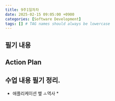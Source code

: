 ```yaml
---
title: 9주1일차차
date: 2025-02-15 09:05:00 +0900
categories: [Software Development]
tags: [] # TAG names should always be lowercase
---
```


## 필기 내용


## Action Plan


## 수업 내용 필기 정리.
* 애플리케이션 뱊 ㅗ역사
  *
